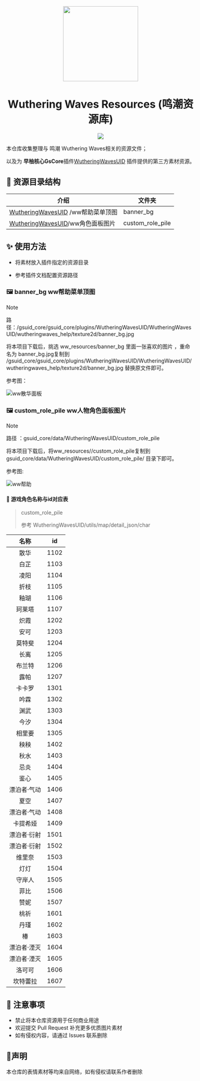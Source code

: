 <div align="center">
<img src="./docs/logo.png" width=200 />

# Wuthering Waves Resources (鸣潮资源库)

<p align="center">
  <a href="https://qm.qq.com/q/DVb9aGPmaQ">
    <img src="https://img.shields.io/badge/QQ%E7%BE%A4-743103809-orange">
  </a>
</p>
</div>

本仓库收集整理与 鸣潮 Wuthering Waves相关的资源文件；

以及为 **早柚核心GsCore**插件[WutheringWavesUID](https://github.com/tyql688/WutheringWavesUID) 插件提供的第三方素材资源。

## 📁 资源目录结构

| 介绍                                                         | 文件夹           |
| ------------------------------------------------------------ | ---------------- |
| [WutheringWavesUID](https://github.com/tyql688/WutheringWavesUID) /ww帮助菜单顶图 | banner_bg        |
| [WutheringWavesUID](https://github.com/tyql688/WutheringWavesUID)/ww角色面板图片 | custom_role_pile |



## ✨ 使用方法

   - 将素材放入插件指定的资源目录

   - 参考插件文档配置资源路径

     

### 🖼 banner_bg  ww帮助菜单顶图

> [!NOTE]
>
> 路径：/gsuid_core/gsuid_core/plugins/WutheringWavesUID/WutheringWavesUID/wutheringwaves_help/texture2d/banner_bg.jpg



将本项目下载后，挑选 ww_resources/banner_bg 里面一张喜欢的图片 ，重命名为 banner_bg.jpg复制到 /gsuid_core/gsuid_core/plugins/WutheringWavesUID/WutheringWavesUID/wutheringwaves_help/texture2d/banner_bg.jpg 替换原文件即可。



参考图：

![ww散华面板](./docs/ww_panel.jpg)



### 🖼 custom_role_pile ww人物角色面板图片

> [!NOTE]
>
> 路径 ：gsuid_core/data/WutheringWavesUID/custom_role_pile
>



将本项目下载后，将ww_resources//custom_role_pile复制到 gsuid_core/data/WutheringWavesUID/custom_role_pile/ 目录下即可。



参考图:

![ww帮助](./docs/ww_help.jpg)



#### 📝 游戏角色名称与id对应表

> custom_role_pile
>
> 参考 WutheringWavesUID/utils/map/detail_json/char

|    名称     | id   |
| :---------: | ---- |
|    散华     | 1102 |
|    白芷     | 1103 |
|    凌阳     | 1104 |
|    折枝     | 1105 |
|    釉瑚     | 1106 |
|   珂莱塔    | 1107 |
|    炽霞     | 1202 |
|    安可     | 1203 |
|   莫特斐    | 1204 |
|    长离     | 1205 |
|   布兰特    | 1206 |
|    露帕     | 1207 |
|   卡卡罗    | 1301 |
|    吟霖     | 1302 |
|    渊武     | 1303 |
|    今汐     | 1304 |
|   相里要    | 1305 |
|    秧秧     | 1402 |
|    秋水     | 1403 |
|    忌炎     | 1404 |
|    鉴心     | 1405 |
| 漂泊者·气动 | 1406 |
|    夏空     | 1407 |
| 漂泊者·气动 | 1408 |
|  卡提希娅   | 1409 |
| 漂泊者·衍射 | 1501 |
| 漂泊者·衍射 | 1502 |
|   维里奈    | 1503 |
|    灯灯     | 1504 |
|   守岸人    | 1505 |
|    菲比     | 1506 |
|    赞妮     | 1507 |
|    桃祈     | 1601 |
|    丹瑾     | 1602 |
|     椿      | 1603 |
| 漂泊者·湮灭 | 1604 |
| 漂泊者·湮灭 | 1605 |
|   洛可可    | 1606 |
|  坎特蕾拉   | 1607 |



## 📌 注意事项

- 禁止将本仓库资源用于任何商业用途
- 欢迎提交 Pull Request 补充更多优质图片素材
- 如有侵权内容，请通过 Issues 联系删除

## 📌声明

本仓库的表情素材等均来自网络，如有侵权请联系作者删除

